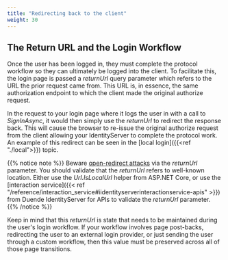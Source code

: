 ```yaml
---
title: "Redirecting back to the client"
weight: 30
---
```


## The Return URL and the Login Workflow

Once the user has been logged in, they must complete the protocol workflow so they can ultimately be logged into the client.
To facilitate this, the login page is passed a *returnUrl* query parameter which refers to the URL the prior request came from.
This URL is, in essence, the same authorization endpoint to which the client made the original authorize request.

In the request to your login page where it logs the user in with a call to *SignInAsync*, it would then simply use the *returnUrl* to redirect the response back.
This will cause the browser to re-issue the original authorize request from the client allowing your IdentityServer to complete the protocol work.
An example of this redirect can be seen in the [local login]({{<ref "./local">}}) topic.

{{% notice note %}}
Beware [open-redirect attacks](https://en.wikipedia.org/wiki/URL_redirection#Security_issues) via the *returnUrl* parameter. You should validate that the *returnUrl* refers to well-known location.
Either use the *Url.IsLocalUrl* helper from ASP.NET Core, or use the [interaction service]({{< ref "/reference/interaction_service#iidentityserverinteractionservice-apis" >}}) from Duende IdentityServer for APIs to validate the *returnUrl* parameter.
{{% /notice %}}

Keep in mind that this *returnUrl* is state that needs to be maintained during the user's login workflow.
If your workflow involves page post-backs, redirecting the user to an external login provider, or just sending the user through a custom workflow, then this value must be preserved across all of those page transitions.
